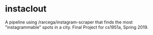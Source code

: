 # instaclout

A pipeline using /rarcega/instagram-scraper that finds the most "instagrammable" spots in a city. 
Final Project for cs1951a, Spring 2019.
